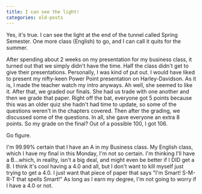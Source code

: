 ```yaml
---
title: I can see the light!
categories: old-posts
---
```

Yes, it's true. I can see the light at the end of the tunnel called Spring Semester. One more class (English) to go, and I can call it quits for the summer.
<!--more-->

After spending about 2 weeks on my presentation for my business class, it turned out that we simply didn't have the time. Half the class didn't get to give their presentations. Personally, I was kind of put out. I would have liked to present my nifty-keen Power Point presentation on Harley-Davidson. As it is, I made the teacher watch my intro anyways. Ah well, she seemed to like it. After that, we graded our finals. She had us trade with one another and then we grade that paper. Right off the bat, everyone got 5 points because this was an older quiz she hadn't had time to update, so some of the questions weren't in the chapters covered. Then after the grading, we discussed some of the questions. In all, she gave everyone an extra 8 points. So my grade on the final? Out of a possible 100, I got 106.

Go figure.

I'm 99.99% certain that I have an A in my Business class. My English class, which I have my final in this Monday, I'm not so certain. I'm thinking I'll have a B...which, in reality, isn't a big deal, and might even be better if I DID get a B. I think it's cool having a 4.0 and all, but I don't want to kill myself just trying to get a 4.0. I just want that piece of paper that says "I'm Smart! S-M-R-T that spells Smart!" As long as I earn my degree, I'm not going to worry if I have a 4.0 or not.